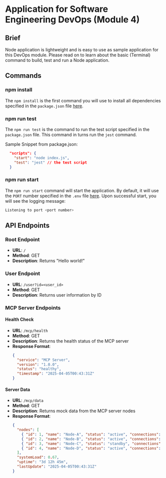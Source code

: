 # Application for Software Engineering DevOps (Module 4)


## Brief

Node application is lightweight and is easy to use as sample application for this DevOps module. Please read on to learn about the basic (Terminal) command to build, test and run a Node application.

## Commands

### npm install


The `npm install` is the first command you will use to install all dependencies specified in the `package.json` file [here](./package.json).

### npm run test

The `npm run test` is the command to run the test script specified in the `package.json` file. This command in turns run the `jest` command.

Sample Snippet from package.json:
```json
  "scripts": {
    "start": "node index.js",
    "test": "jest" // the test script
  }
```

### npm run start

The `npm run start` command will start the application. By default, it will use the `PORT` number specified in the `.env` file [here](./.env). Upon successful start, you will see the logging message:

```sh
Listening to port <port number>
```

## API Endpoints

### Root Endpoint

- **URL**: `/`
- **Method**: GET
- **Description**: Returns "Hello world!"

### User Endpoint

- **URL**: `/user?id=<user_id>`
- **Method**: GET
- **Description**: Returns user information by ID

### MCP Server Endpoints

#### Health Check

- **URL**: `/mcp/health`
- **Method**: GET
- **Description**: Returns the health status of the MCP server
- **Response Format**:
  ```json
  {
    "service": "MCP Server",
    "version": "1.0.0",
    "status": "healthy",
    "timestamp": "2025-04-05T00:43:31Z"
  }
  ```

#### Server Data

- **URL**: `/mcp/data`
- **Method**: GET
- **Description**: Returns mock data from the MCP server nodes
- **Response Format**:
  ```json
  {
    "nodes": [
      { "id": 1, "name": "Node-A", "status": "active", "connections": 12 },
      { "id": 2, "name": "Node-B", "status": "active", "connections": 8 },
      { "id": 3, "name": "Node-C", "status": "standby", "connections": 0 },
      { "id": 4, "name": "Node-D", "status": "active", "connections": 5 }
    ],
    "systemLoad": 0.67,
    "uptime": "3d 12h 45m",
    "lastUpdate": "2025-04-05T00:43:31Z"
  }
  ```
